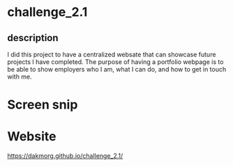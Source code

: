 # challenge_2.1

<portfolio>

## description

I did this project to have a centralized websate that can showcase future projects I have completed. 
The purpose of having a portfolio webpage is to be able to show employers who I am, what I can do, and how to get in touch with me. 


# Screen snip 



# Website
https://dakmorg.github.io/challenge_2.1/